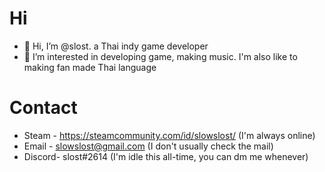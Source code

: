 # Hi
- 👋 Hi, I’m @slost. a Thai indy game developer
- 👀 I’m interested in developing game, making music. I'm also like to making fan made Thai language

# Contact
- Steam - https://steamcommunity.com/id/slowslost/ (I'm always online)
- Email - slowslost@gmail.com (I don't usually check the mail)
- Discord- slost#2614 (I'm idle this all-time, you can dm me whenever)

<!---
slost/slost is a ✨ special ✨ repository because its `README.md` (this file) appears on your GitHub profile.
You can click the Preview link to take a look at your changes.
--->
